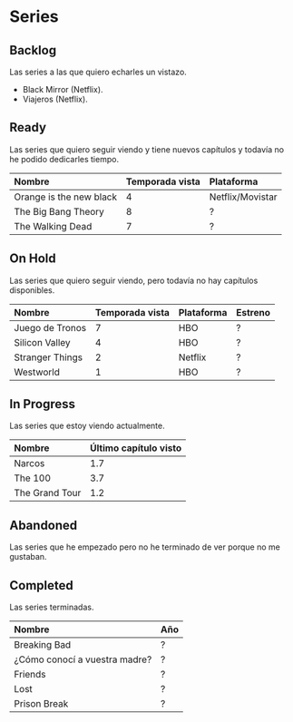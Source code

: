 # Series

## Backlog

Las series a las que quiero echarles un vistazo.

- Black Mirror (Netflix).
- Viajeros (Netflix).

## Ready

Las series que quiero seguir viendo y tiene nuevos capítulos y todavía no he podido dedicarles tiempo.

| Nombre | Temporada vista | Plataforma |
|:--|:--|:--|
| Orange is the new black | 4 | Netflix/Movistar |
| The Big Bang Theory | 8 | ? |
| The Walking Dead | 7 | ? |

## On Hold

Las series que quiero seguir viendo, pero todavía no hay capítulos disponibles.

| Nombre | Temporada vista | Plataforma | Estreno |
|:--|:--|:--|:--|
| Juego de Tronos | 7 | HBO | ? |
| Silicon Valley | 4 | HBO | ? |
| Stranger Things | 2 | Netflix | ? |
| Westworld | 1 | HBO | ? |

## In Progress

Las series que estoy viendo actualmente.

| Nombre | Último capítulo visto |
|:--|:--|
| Narcos | 1.7 |
| The 100 | 3.7 |
| The Grand Tour | 1.2 |

## Abandoned

Las series que he empezado pero no he terminado de ver porque no me gustaban.

## Completed

Las series terminadas.

| Nombre | Año |
|:--|:--|
| Breaking Bad | ? |
| ¿Cómo conocí a vuestra madre? | ? |
| Friends | ? |
| Lost | ? |
| Prison Break | ? |

